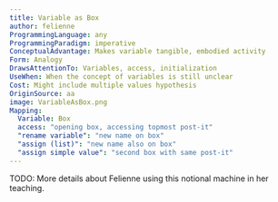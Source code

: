 ```yaml
---
title: Variable as Box
author: felienne
ProgrammingLanguage: any
ProgrammingParadigm: imperative
ConceptualAdvantage: Makes variable tangible, embodied activity
Form: Analogy
DrawsAttentionTo: Variables, access, initialization
UseWhen: When the concept of variables is still unclear
Cost: Might include multiple values hypothesis
OriginSource: aa
image: VariableAsBox.png
Mapping:
  Variable: Box
  access: "opening box, accessing topmost post-it"
  "rename variable": "new name on box"
  "assign (list)": "new name also on box"
  "assign simple value": "second box with same post-it"
---
```


TODO: More details about Felienne using this notional machine in her teaching.
